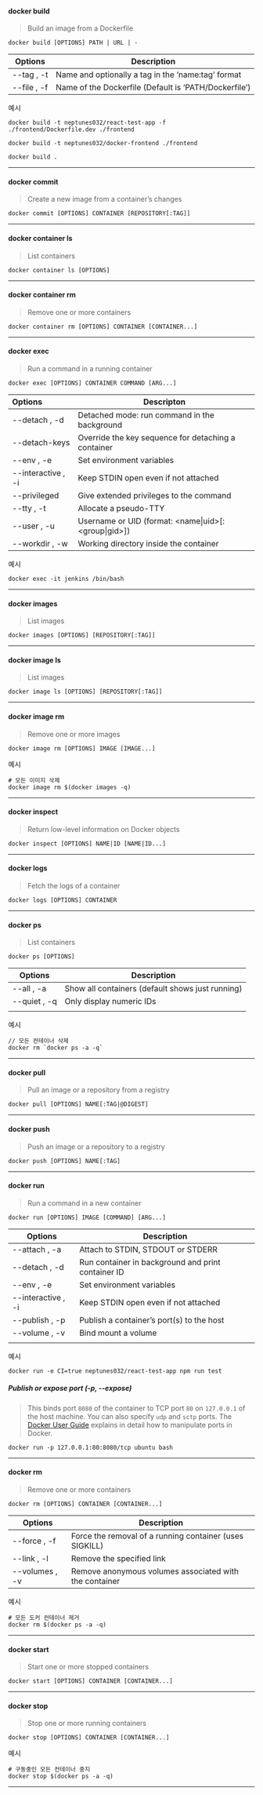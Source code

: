 

#### docker build

> Build an image from a Dockerfile

```shell
docker build [OPTIONS] PATH | URL | -
```



| Options     | Description                                           |
| ----------- | ----------------------------------------------------- |
| --tag , -t  | Name and optionally a tag in the ‘name:tag’ format    |
| --file , -f | Name of the Dockerfile (Default is ‘PATH/Dockerfile’) |



예시

```shell
docker build -t neptunes032/react-test-app -f ./frontend/Dockerfile.dev ./frontend

docker build -t neptunes032/docker-frontend ./frontend

docker build .
```



___



#### docker commit

> Create a new image from a container’s changes

```shell
docker commit [OPTIONS] CONTAINER [REPOSITORY[:TAG]]
```

___



#### docker container ls

> List containers

```
docker container ls [OPTIONS]
```

___



#### docker container rm

> Remove one or more containers

```
docker container rm [OPTIONS] CONTAINER [CONTAINER...]
```

___



#### docker exec

> Run a command in a running container

```
docker exec [OPTIONS] CONTAINER COMMAND [ARG...]
```

| Options             | Descripton                                            |
| :------------------ | ----------------------------------------------------- |
| --detach , -d       | Detached mode: run command in  the background         |
| --detach-keys       | Override the key sequence for  detaching a container  |
| --env  , -e         | Set environment variables                             |
| --interactive  , -i | Keep STDIN open even if not  attached                 |
| --privileged        | Give extended privileges to the  command              |
| --tty ,  -t         | Allocate a pseudo-TTY                                 |
| --user  , -u        | Username or UID (format:  <name\|uid>[:<group\|gid>]) |
| --workdir  , -w     | Working directory inside the container                |



예시

```
docker exec -it jenkins /bin/bash
```



___



#### docker images

> List images

```
docker images [OPTIONS] [REPOSITORY[:TAG]]
```

___



#### docker image ls

> List images

```
docker image ls [OPTIONS] [REPOSITORY[:TAG]]
```

___



#### docker image rm

> Remove one or more images

```
docker image rm [OPTIONS] IMAGE [IMAGE...]
```



예시

```shell
# 모든 이미지 삭제
docker image rm $(docker images -q) 

```



___



#### docker inspect

> Return low-level information on Docker objects

```
docker inspect [OPTIONS] NAME|ID [NAME|ID...]
```

___



#### docker logs

> Fetch the logs of a container

```
docker logs [OPTIONS] CONTAINER
```

___



#### docker ps

> List containers

```
docker ps [OPTIONS]
```

| Options      | Description                                      |
| ------------ | ------------------------------------------------ |
| --all , -a   | Show all containers (default shows just running) |
| --quiet , -q | Only display numeric IDs                         |
|              |                                                  |



예시

```shell
// 모든 컨테이너 삭제
docker rm `docker ps -a -q`
```



___



#### docker pull

>  Pull an image or a repository from a registry

```
docker pull [OPTIONS] NAME[:TAG|@DIGEST]
```

___



#### docker push

> Push an image or a repository to a registry

```
docker push [OPTIONS] NAME[:TAG]
```

___



#### docker run

> Run a command in a new container

```
docker run [OPTIONS] IMAGE [COMMAND] [ARG...]
```



| Options            | Description                                        |
| ------------------ | -------------------------------------------------- |
| --attach , -a      | Attach to STDIN, STDOUT or STDERR                  |
| --detach , -d      | Run container in background and print container ID |
| --env , -e         | Set environment variables                          |
| --interactive , -i | Keep STDIN open even if not attached               |
| --publish , -p     | Publish a container’s port(s) to the host          |
| --volume , -v      | Bind mount a volume                                |
|                    |                                                    |



예시

```shell
docker run -e CI=true neptunes032/react-test-app npm run test
```



##### Publish or expose port (-p, --expose)

> This binds port `8080` of the container to TCP port `80` on `127.0.0.1` of the host machine. You can also specify `udp` and `sctp` ports. The [Docker User Guide](https://docs.docker.com/network/links/) explains in detail how to manipulate ports in Docker.

```
docker run -p 127.0.0.1:80:8080/tcp ubuntu bash
```

___

#### docker rm

> Remove one or more containers

```shell
docker rm [OPTIONS] CONTAINER [CONTAINER...]
```

| Options        | Description                                             |
| -------------- | ------------------------------------------------------- |
| --force , -f   | Force the removal of a running container (uses SIGKILL) |
| --link , -l    | Remove the specified link                               |
| --volumes , -v | Remove anonymous volumes associated with the container  |



예시

```
# 모든 도커 컨테이너 제거
docker rm $(docker ps -a -q)
```





___





#### docker start

> Start one or more stopped containers

```
docker start [OPTIONS] CONTAINER [CONTAINER...]
```

___



#### docker stop

> Stop one or more running containers

```
docker stop [OPTIONS] CONTAINER [CONTAINER...]
```

예시

```shell
# 구동중인 모든 컨테이너 중지
docker stop $(docker ps -a -q)

```



___

